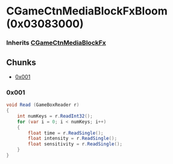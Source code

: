 # CGameCtnMediaBlockFxBloom (0x03083000)

### Inherits [CGameCtnMediaBlockFx](CGameCtnMediaBlockFx.md)

## Chunks

- [0x001](#0x001)

### 0x001

```cs
void Read (GameBoxReader r)
{
    int numKeys = r.ReadInt32();
    for (var i = 0; i < numKeys; i++)
    {
        float time = r.ReadSingle();
        float intensity = r.ReadSingle();
        float sensitivity = r.ReadSingle();
    }
}
```
